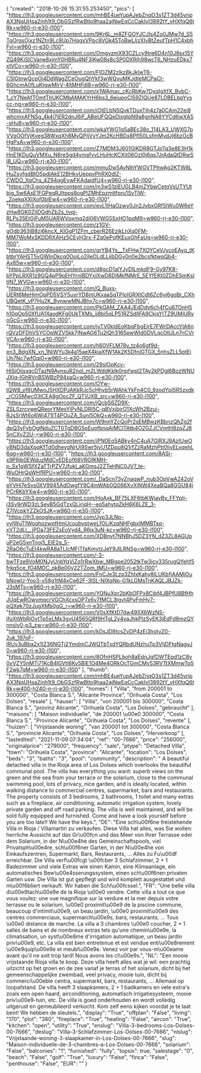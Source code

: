 {
"created": "2018-10-26 15:31:55.253450",
"pics": [
"https://lh3.googleusercontent.com/mhBE4ueYupAJebZnqO3s1ZT3d45vripAX3NqUHsa2inh1t9_ObGSzfRwBtlo9haa2ajNwEqCcCakIvI3892tY_yHXfqQ6tRk=w960-rj-e30-l100",
"https://lh3.googleusercontent.com/9Kr6L_m8ZFGOYJCJIs4Zo0JMw7d_S5TgOrgsOjxz1NZtn9Lc8Up7HqgxVPpc8VGk45ToBwLljzXIvBtZeufTpH1C4xbhFvI=w960-rj-e30-l100",
"https://lh3.googleusercontent.com/OmgyzmX93CZLcy9tre6D4n10J8sx15YZQ49KiSlCVane8xjmY0HBRu4NF3lKw08s8cSP0DXRjh98wcT6_NHzuEDkx7xtVCo=w960-rj-e30-l100",
"https://lh3.googleusercontent.com/FIOZM2zlkz8kJkIwT6-C5IGtnwQcpOi4DdWagZCeOugQhYkf3wWQyuMKJdteMCPaCI-6GhcmA0fLuKtgwMlrV-4ltMHFdl8=w960-rj-e30-l100",
"https://lh3.googleusercontent.com/x1WAmac_cKcRbKw7DyqIgXfX_BvbC-1_cY7NeAfTOmtThUKCMbAMAKYrH6bs3_6eiupoCl59ZIQUe87LDBELbpYyscc-ng=w960-rj-e30-l100",
"https://lh3.googleusercontent.com/iOtELbNSQvkTDuxTih4z7a0CAm22ei8whcmxAFNSg_4k4i7iER2dnJ6iF_ABeUFQQeDisgtpN9a8gnNA8YYCd6wXA5-sHu8=w960-rj-e30-l100",
"https://lh3.googleusercontent.com/wkaYWG1qSaBEc38o_114LA3_UWXG7pVVqOOfVjKyeg38WxqXh8MyQPIjVvYJm2KcHBDx8Pfl50LsfmMydJj6bzOcBHgPxA=w960-rj-e30-l100",
"https://lh3.googleusercontent.com/Z7MDM3J601GlKDR8GTJpTq3e8E3H1kHnE1KDuQuVMXu_N8reSgd4vmafyvLHuHcKCXjt06Ozl0j6qs7JrAdaQtDRwSl8_UQ=w960-rj-e30-l100",
"https://lh3.googleusercontent.com/mmuDw5AvNlhYWGVTPhwAg2KTW8LHuZsyfgdBtO5pdIAkE12BHkvUeppvPhRX0dlZ-CWDO_XqChs_4Z94qgEywFKAdaidfU4=w960-rj-e30-l100",
"https://lh3.googleusercontent.com/m3wS1ziEUGLB4mZYbwCetqVsUTYUtbjg_5w6AsE1FGPeqRJltpps8ogPlZMhEpzmltfpru1SvTlW-_ZoekqXXlXof0blEw4=w960-rj-e30-l100",
"https://lh3.googleusercontent.com/evL1IHaOzwy0Jn2JvbxGRf5IWu0W6eYzHw8GK0ZjIDGdhZb2s_tvqj-RLPs35EtGjFuM5UARWVpxmq2dj06VWG5SxHO1pqM9=w960-rj-e30-l100",
"https://lh3.googleusercontent.com/z1GV-gOdb363jB8zj6kncX_KIGqP1ZFm_cberR26EzjkLnXq0FM-MM7WoMxSKDDRXAHz5CEyH3rx-FZq0ePqfKEuxGhFaUg=w960-rj-e30-l100",
"https://lh3.googleusercontent.com/qrYB4Ys__TxFHw7XOYCeVJycoEAyq_tKbtbrYAHST5vGWInDkcq0OoiLo2jleOLdLLjjbDGy0n0e2bcsfktwqQb4-Ax85w=w960-rj-e30-l100",
"https://lh3.googleusercontent.com/d8gcD1alYJvDILmkdF9-Gy97K8-bYPpLRXR1z9GQ4pP9pEHYrnIBDYxIXwD8DjMkfNMrE_5EYfEKt0ZDhE5mKsItlN7_WVGw=w960-rj-e30-l100",
"https://lh3.googleusercontent.com/Q_Buxs-UERt6MeHimOpPD5VSY5uvrYD8mUKxaaSqTPIoIGRXtCdt6Zc6yi6goBr_CXhUBQetK_vP7Hu2K_BynwwMNJBhx7c=w960-rj-e30-l100",
"https://lh3.googleusercontent.com/PkGAM_ZAA4JEdDdy6ch4fCu67OnH5h10qOp50XfUA1XaodKFg0UkTXMs_ij8bi5qLP51RZSdlIFA9CkjsYITZ9UMjURvoGcG=w960-rj-e30-l100",
"https://lh3.googleusercontent.com/jvTV0kldEoKbqFbgEjrE7FWrDAccYlA6nrQVzDFDhVSYCOpWZVSkk7jNwAG6Tu2lQh3165pwWId0DVLqcOtULn7nCVrVCA=w960-rj-e30-l100",
"https://lh3.googleusercontent.com/h60VFLM78v_tz4o6gf9d-en3_BdgXN_xn_1NiWYu3k4a15aeX4kiaXfW1Ak2K5DfnIGTGX_5nhsZLL5ptEjUh7Nc7wfGqi0=w960-rj-e30-l100",
"https://lh3.googleusercontent.com/29slOpKcv-HISiOjjsxqcDTazN9AynsuR2nol_m2LWddKklk0npfwpl2TAy2kPDgl6BozWNUJXiq-IGhRVnBSWBzP94xaQ=w960-rj-e30-l100",
"https://lh3.googleusercontent.com/OYw-tQW8_vf6UMwoJ5HXDPJAKkRJc5cHhyb5rWAhkYkFn4C0_9zodYpI5R5zxdk_rCGSMwc03ICEA8gOocZF_QTVJXB_src=w960-rj-e30-l100",
"https://lh3.googleusercontent.com/jQcbS6ZD9X-ZSLSzrcvweQReorYMesYiPyNLDRl5C-qBVxibjrO1XcWh2Bzui-RJsSrWt6o6Wi471IT4POuZA_5uni5OkQ=w960-rj-e30-l100",
"https://lh3.googleusercontent.com/W9nnYZcQoPr2sEMBwzKBbnzQhZg2fdpQ3yFvbOglNduZCT0TgDBG5pEuofbnqAiMClTAtb4O2GZJCVmtH8zqZJ85nCXvZ2U-=w960-rj-e30-l100",
"https://lh3.googleusercontent.com/jPN0Eo5ABky4nC4uA7GIRXJ9AzIUwOvBND3daXpqKfTd0dheyqNrUj9Swr5jyU1ZDpu8Q1rfZzRaMzhPtt0livELvqehL6qg=w960-rj-e30-l100",
"https://lh3.googleusercontent.com/8ASi-x9P8jb0EWduzMdCvEDEof68VRGfKMH-p_Sx1qWSfXZaTTrPZV7Jfukl_aKGmsJ2ZTeHNC0JV7_te-WuOHrQsWHfRPU=w960-rj-e30-l100",
"https://lh3.googleusercontent.com/_DaScn73yZnaqwP_nub3OpVwA242oVpYVHi7eSys0XV9945AdOwgfY9C4mWAb0Q066XvXjNW4XeaBQa8GGU84jPCrRKbYXw4=w960-rj-e30-l100",
"https://lh3.googleusercontent.com/HoAxk_BF75LXF6tbKWjayBy_FFYplj-j3Sv9rWD3zLSeyB5GdTzxQLjriqH--eq5ahytqZkH6K6LZE_3-Z7lVcpkYZZkOSJK=w960-rj-e30-l100",
"https://lh3.googleusercontent.com/Jyp3JLNp-vylWuT1WoqhozwpfHmUcoubyptweLfOLjKzqNHFgbxlMMBTsq-xVT2dLl__jPDa73FEZsEoVyd4_R6jx3uN-kc=w960-rj-e30-l100",
"https://lh3.googleusercontent.com/XDBnyt7NNBhJ5DZ3YN_dZ3ZL8AGUpuP2eG5xnTnoi5_ElE2q_5-2RaO6cTuEI4kwRA8aTLIcMFjTfaKmytzJeY9JILRNSg=w960-rj-e30-l100",
"https://lh3.googleusercontent.com/-3-bwTFze9VoM0NJyUnbYqViZq1rRwXbw_MBgpe2052tkTw3jcv335rugQYehf5frkg5ce_fO4MDC_qkBe00y22TZom_tMU=w960-rj-e30-l100",
"https://lh3.googleusercontent.com/FnCJe3Lzp3ZhIxKahy8lLUKbfjAAMjOubNowU-Yoo3-v58g1tM4xCe62F-3lSL-NIXqNp-G1kLGMsTnKAQLJBJZk-J3sMTs=w960-rj-e30-l100",
"https://lh3.googleusercontent.com/YONuXpr2bKbOFPx8Cibf4JBPfU8BfHhJUqEwROwvmpcrVGChXcxsOP7x6v7fMCL3tgvt4PvFmHy7-pQXek70zJugXMb0gG_r=w960-rj-e30-l100",
"https://lh3.googleusercontent.com/V0sXfKtD7dw49SX6WzNS-jfuXtWbRiOvtTp5xLMx3gvU4565QRf9HTgL2y4vaJhkPIzSyEK3jEdFd8mzQYnnsIy0-p3_zw=w960-rj-e30-l100",
"https://lh3.googleusercontent.com/kDsJD8tcsZvDP4zEj3hotvZ0-2uk_197oF-lRUv3uBba2x1IZ36NGTj2YmdmCJWQTbTxdYQRbdUNzhuTp3VIjDFtgNagvJ0=w960-rj-e30-l100",
"https://lh3.googleusercontent.com/8OfnHSPLboh8aEdnJqfDWTEpd1zC8y0vVZY5nMTi71KcB4lGVtI6Kv5BlE1O4Me4ORkOcTGmCMy53RVTtXMmwTq5F2wk7qM=w960-rj-e30-l100"
],
"thumb": "https://lh3.googleusercontent.com/mhBE4ueYupAJebZnqO3s1ZT3d45vripAX3NqUHsa2inh1t9_ObGSzfRwBtlo9haa2ajNwEqCcCakIvI3892tY_yHXfqQ6tRk=w400-h240-n-rj-e30-l100",
"homes": [
"Villa",
"from 200001 to 300000",
"Costa Blanca S.",
"Alicante Province",
"Orihuela Costa",
"Los Dolses",
"resale"
],
"hauser": [
"Villa",
"von 200001 bis 300000",
"Costa Blanca S.",
"provinz Alicante",
"Orihuela Costa",
"Los Dolses",
"gebraucht"
],
"maisons": [
"Maison individuelle",
"de 200001 \u00e0 300000",
"Costa Blanca S.",
"Province Alicante",
"Orihuela Costa",
"Los Dolses",
"revente"
],
"huizen": [
"Vrijstaande woning",
"van 200001 tot 300000",
"Costa Blanca S.",
"provincie Alicante",
"Orihuela Costa",
"Los Dolses",
"Herverkoop"
],
"lastedited": "2021-11-09 07:34:04",
"ref": "00-7666",
"price": "256000",
"originalprice": "279000",
"frequency": "sale",
"ptype": "Detached Villa",
"town": "Orihuela Costa",
"province": "Alicante",
"location": "Los Dolses",
"beds": "3",
"baths": "3",
"pool": "community",
"description": " A beautiful detached villa in the Rioja area of Los Dolses which overlooks the beautiful communal pool. The villa has everything you want: superb views on the green and the sea from your terrace or the solarium, close to the communal swimming pool, lots of privacy, nice garden, and is ideally located, within walking distance to commercial centres, supermarket, bars and restaurants. The property consists of 3 bedrooms, 2 bathrooms, 1 toilet and many extras such as a fireplace, air conditioning, automatic irrigation system, lovely private garden and off road parking. The villa is well maintained, and will be sold fully equipped and furnished. Come and have a look yourself before you are too late!! We have the keys.",
"DE": "Eine sch\u00f6ne freistehende Villa in Rioja / Villamartin zu verkaufen. Diese Villa hat alles, was Sie wollen: herrliche Aussicht auf das Gr\u00fcn und das Meer von Ihrer Terrasse oder dem Solarium, in der N\u00e4he des Gemeinschaftspools, viel Privatsph\u00e4re, sch\u00f6ner Garten, in der N\u00e4he von Einkaufszentren, Supermarkt, Bars, Restaurants, ... Alles zu Fu\u00df erreichbar. Die Villa verf\u00fcgt \u00fcber 3 Schlafzimmer, 2 + 1 Badezimmer und viele Extras wie einen Kamin, eine Klimaanlage, ein automatisches Bew\u00e4sserungssystem, einen sch\u00f6nen privaten Garten usw. Die Villa ist gut gepflegt und wird komplett ausgestattet und m\u00f6bliert verkauft. Wir haben die Schl\u00fcssel.",
"FR": "Une belle villa d\u00e9tach\u00e9e de la Rioja \u00e0 vendre. Cette villa a tout ce que vous voulez: une vue magnifique sur la verdure et la mer depuis votre terrasse ou le solarium, \u00e0 proximit\u00e9 de la piscine commune, beaucoup d'intimit\u00e9, un beau jardin, \u00e0 proximit\u00e9 des centres commerciaux, supermarch\u00e9s, bars, restaurants, ... Tous \u00e0 distance de marche. La villa a 3 chambres \u00e0 coucher, 2 + 1 salles de bains et de nombreux extras tels qu'une chemin\u00e9e, la climatisation, un syst\u00e8me d'irrigation automatique, un beau jardin priv\u00e9, etc. La villa est bien entretenue et est vendue enti\u00e8rement \u00e9quip\u00e9e et meubl\u00e9e. Venez voir par vous-m\u00eame avant qu'il ne soit trop tard! Nous avons les cl\u00e9s.",
"NL": "Een mooie vrijstaande Rioja villa te koop. Deze villa heeft alles wat je wil: een prachtig uitzicht op het groen en de zee vanaf je terras of het solarium, dicht bij het gemeenschappelijke zwembad, veel privacy, mooie tuin, dicht bij commerci\u00eble centra, supermarkt, bars, restaurants, ... Allemaal op loopafstand. De villa heeft 3 slaapkamers, 2 + 1 badkamers en vele extra's zoals een open haard, airconditioning, automatisch irrigatiesysteem, mooie priv\u00e9-tuin, etc. De villa is goed onderhouden en wordt volledig uitgerust en gemeubileerd verkocht. Kom zelf eens kijken voordat je te laat bent! We hebben de sleutels.",
"display": "True",
"offplan": "False",
"living": "170",
"plot": "380",
"fireplace": "True",
"heating": "False",
"aircon": "True",
"kitchen": "open",
"utility": "True",
"enslug": "Villa-3-bedrooms-Los-Dolses-00-7666",
"deslug": "Villa-3-Schlafzimmer-Los-Dolses-00-7666",
"nlslug": "Vrijstaande-woning-3-slaapkamer-in-Los-Dolses-00-7666",
"slug": "Maison-individuelle-de-3-chambres-a-Los-Dolses-00-7666",
"solarium": "False",
"balconies": "1",
"furnished": "fully",
"topsix": true,
"salestage": "0",
"beach": "False",
"golf": "True",
"luxury": "False",
"finca": "False",
"penthouse": "False",
"EUR": ""
}